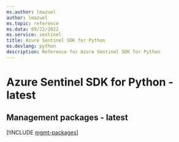 ```yaml
---
ms.author: lmazuel
author: lmazuel
ms.topic: reference
ms.data: 09/22/2022
ms.service: sentinel
title: Azure Sentinel SDK for Python
ms.devlang: python
description: Reference for Azure Sentinel SDK for Python
---
```

# Azure Sentinel SDK for Python - latest

## Management packages - latest
[!INCLUDE [mgmt-packages](sentinel-mgmt-index.md)]